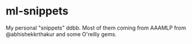 # ml-snippets
My personal "snippets" ddbb. Most of them coming from AAAMLP from @abhishekkrthakur and some O'reilly gems.
